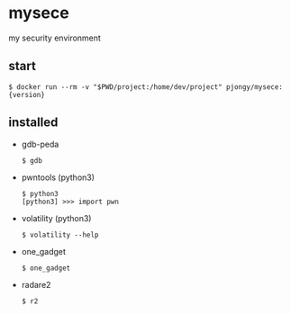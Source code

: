 # mysece

my security environment

## start
```
$ docker run --rm -v "$PWD/project:/home/dev/project" pjongy/mysece:{version}
```

## installed
- gdb-peda
  ```
  $ gdb
  ```
- pwntools (python3)
  ```
  $ python3
  [python3] >>> import pwn
  ```
- volatility (python3)
  ```
  $ volatility --help
  ```
- one_gadget
  ```
  $ one_gadget
  ```
- radare2
  ```
  $ r2
  ```
